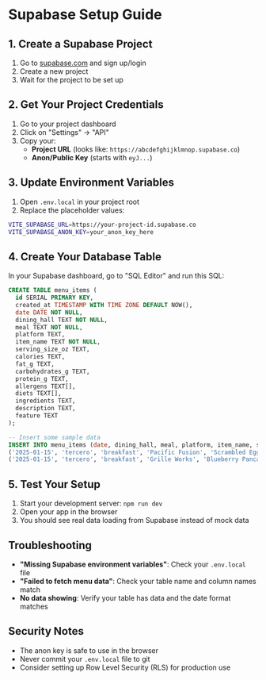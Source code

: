 # Supabase Setup Guide

## 1. Create a Supabase Project

1. Go to [supabase.com](https://supabase.com) and sign up/login
2. Create a new project
3. Wait for the project to be set up

## 2. Get Your Project Credentials

1. Go to your project dashboard
2. Click on "Settings" → "API"
3. Copy your:
   - **Project URL** (looks like: `https://abcdefghijklmnop.supabase.co`)
   - **Anon/Public Key** (starts with `eyJ...`)

## 3. Update Environment Variables

1. Open `.env.local` in your project root
2. Replace the placeholder values:

```bash
VITE_SUPABASE_URL=https://your-project-id.supabase.co
VITE_SUPABASE_ANON_KEY=your_anon_key_here
```

## 4. Create Your Database Table

In your Supabase dashboard, go to "SQL Editor" and run this SQL:

```sql
CREATE TABLE menu_items (
  id SERIAL PRIMARY KEY,
  created_at TIMESTAMP WITH TIME ZONE DEFAULT NOW(),
  date DATE NOT NULL,
  dining_hall TEXT NOT NULL,
  meal TEXT NOT NULL,
  platform TEXT,
  item_name TEXT NOT NULL,
  serving_size_oz TEXT,
  calories TEXT,
  fat_g TEXT,
  carbohydrates_g TEXT,
  protein_g TEXT,
  allergens TEXT[],
  diets TEXT[],
  ingredients TEXT,
  description TEXT,
  feature TEXT
);

-- Insert some sample data
INSERT INTO menu_items (date, dining_hall, meal, platform, item_name, serving_size_oz, calories, fat_g, carbohydrates_g, protein_g, allergens, diets, ingredients, description, feature) VALUES
('2025-01-15', 'tercero', 'breakfast', 'Pacific Fusion', 'Scrambled Eggs', '3.05', '138.75', '9.54', '1.82', '10.86', ARRAY['egg'], ARRAY['vegetarian'], 'Liquid whole eggs, Canola oil', 'Softly scrambled cage-free eggs', 'Served with fresh herbs'),
('2025-01-15', 'tercero', 'breakfast', 'Grille Works', 'Blueberry Pancakes', '6.0', '320.00', '8.5', '58.2', '9.1', ARRAY['wheat', 'milk', 'egg'], ARRAY['vegetarian'], 'Flour, milk, eggs, sugar, blueberries', 'Fluffy pancakes loaded with fresh blueberries', 'Served with maple syrup');
```

## 5. Test Your Setup

1. Start your development server: `npm run dev`
2. Open your app in the browser
3. You should see real data loading from Supabase instead of mock data

## Troubleshooting

- **"Missing Supabase environment variables"**: Check your `.env.local` file
- **"Failed to fetch menu data"**: Check your table name and column names match
- **No data showing**: Verify your table has data and the date format matches

## Security Notes

- The anon key is safe to use in the browser
- Never commit your `.env.local` file to git
- Consider setting up Row Level Security (RLS) for production use

